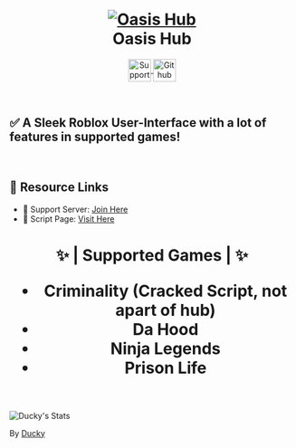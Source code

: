 <h1 align="center">
  <br>
  <a href="https://github.com/bruvzz"><img src="https://cdn.discordapp.com/attachments/889325575108444232/1008746087206637568/unknown.png" alt="Oasis Hub"></a>
  <br>
  Oasis Hub
  <br>
</h1>

<p align="center">
<a href="https://discord.gg/t2wWA3hph3">
  <img align="center" alt="Support Server" width="40px" src="https://cdn.discordapp.com/attachments/802104294588940319/1007275287471476877/icons8-discord-48.png" />
</a>
<a href="https://github.com/bruvzz">
  <img align="center" alt="Github Profile" width="40px" src="https://cdn.discordapp.com/attachments/802104294588940319/1007275874728562871/GitHub-Mark-Light-120px-plus.png" />
</a>
</p>

<br />

## ✅ A Sleek Roblox User-Interface with a lot of features in supported games!

<br />

## 🔗 Resource Links

- 🤝 Support Server: [Join Here](https://discord.gg/t2wWA3hph3)
- 📂 Script Page: [Visit Here](https://github.com/bruvzz/oasishub/blob/main/script)

<h1 align="center">
✨ | Supported Games | ✨
 
 - Criminality (Cracked Script, not apart of hub)
 - Da Hood
 - Ninja Legends
 - Prison Life
 
</h1>
<br />


![Ducky's Stats](https://github-readme-stats.vercel.app/api?username=bruvzz&show_icons=true&hide_border=true)

By [Ducky](https://github.com/bruvzz)
